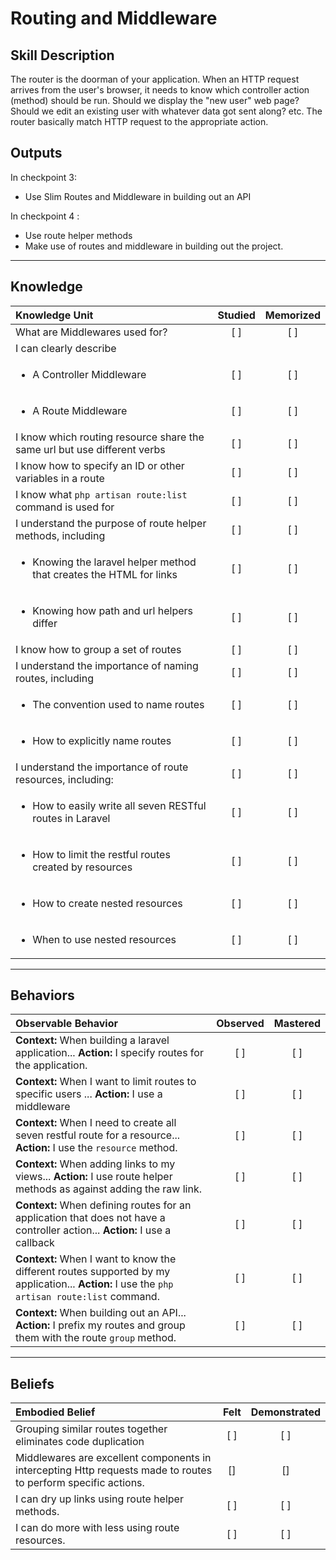 # Routing and Middleware

Skill Description
----------
The router is the doorman of your application. When an HTTP request arrives from the user's browser, it needs to know which controller action (method) should be run. Should we display the "new user" web page? Should we edit an existing user with whatever data got sent along? etc. The router basically match HTTP request to the appropriate action.

Outputs
----------
In checkpoint 3:
- Use Slim Routes and Middleware in building out an API

In checkpoint 4 :
- Use route helper methods
- Make use of routes and middleware in building out the project.


----------
## **Knowledge**


| Knowledge Unit   |      Studied      | Memorized |
|:-------------|:------------------:|:--------:|
| What are Middlewares used for? | [ ] | [ ]  |
| I can clearly describe  |  |   |
| <ul><li> A Controller Middleware </li></ul>  | [ ] | [ ]  |
| <ul><li> A Route Middleware </li></ul>  | [ ] | [ ]  |
| I know which routing resource share the same url but use different verbs | [ ] | [ ]  |
| I know how to specify an ID or other variables in a route | [ ] | [ ]  |
| I know what `php artisan route:list` command is used for | [ ] | [ ]  |
| I understand the purpose of route helper methods, including | [ ] | [ ]  |
| <ul><li> Knowing the laravel helper method that creates the HTML for links | [ ] | [ ]  |
| <ul><li> Knowing how path and url helpers differ| [ ] | [ ]  |
| I know how to group a set of routes | [ ] | [ ]  |
| I understand the importance of naming routes, including | [ ] | [ ]  |
| <ul><li> The convention used to name routes | [ ] | [ ]  |
| <ul><li> How to explicitly name routes | [ ] | [ ]  |
| I understand the importance of route resources, including: | [ ] | [ ]  |
| <ul><li> How to easily write all seven RESTful routes in Laravel | [ ] | [ ]  |
| <ul><li> How to limit the restful routes created by resources | [ ] | [ ]  |
| <ul><li> How to create nested resources | [ ] | [ ]  |
| <ul><li> When to use nested resources | [ ] | [ ]  |


----------


## **Behaviors**

| Observable Behavior   |      Observed      | Mastered |
|:-------------|:------------------:|:--------:|
| **Context:** When building a laravel application... **Action:** I specify routes for the application. | [ ] | [ ]  |
| **Context:** When I want to limit routes to specific users ... **Action:** I use a middleware | [ ] | [ ]  |
| **Context:** When I need to create all seven restful route for a resource... **Action:** I use the `resource` method. | [ ] | [ ]  |
| **Context:** When adding links to my views... **Action:** I use route helper methods as against adding the raw link. | [ ] | [ ]  |
| **Context:** When defining routes for an application that does not have a controller action... **Action:** I use a callback | [ ] | [ ]  |
| **Context:** When I want to know the different routes supported by my application... **Action:** I use the `php artisan route:list` command. | [ ] | [ ]  |
| **Context:** When building out an API... **Action:** I prefix my routes and group them with the route `group` method. | [ ] | [ ]  |


----------


## **Beliefs**


| Embodied Belief   |      Felt      | Demonstrated |
|:-------------|:------------------:|:--------:|
| Grouping similar routes together eliminates code duplication | [ ] | [ ]  |
| Middlewares are excellent components in intercepting Http requests made to routes to perform specific actions. | [] | [] |
| I can dry up links using route helper methods. | [ ] | [ ]  |
| I can do more with less using route resources. | [ ] | [ ]  |
